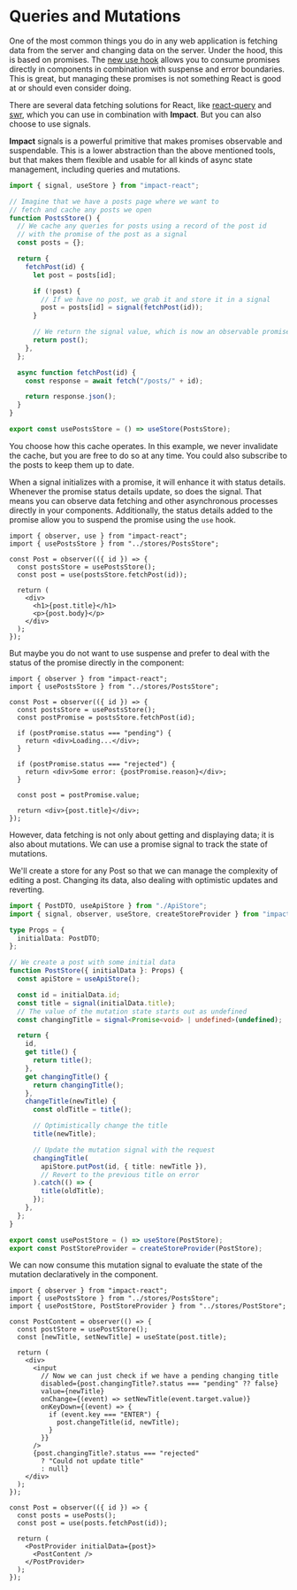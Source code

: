 # Queries and Mutations

One of the most common things you do in any web application is fetching data from the server and changing data on the server. Under the hood, this is based on promises. The [new use hook](https://blixtdev.com/all-about-reacts-new-use-hook) allows you to consume promises directly in components in combination with suspense and error boundaries. This is great, but managing these promises is not something React is good at or should even consider doing.

There are several data fetching solutions for React, like [react-query](https://tanstack.com/query/v4/docs/react/reference/useQuery) and [swr](https://swr.vercel.app/), which you can use in combination with **Impact**. But you can also choose to use signals.

**Impact** signals is a powerful primitive that makes promises observable and suspendable. This is a lower abstraction than the above mentioned tools, but that makes them flexible and usable for all kinds of async state management, including queries and mutations.

```ts
import { signal, useStore } from "impact-react";

// Imagine that we have a posts page where we want to
// fetch and cache any posts we open
function PostsStore() {
  // We cache any queries for posts using a record of the post id
  // with the promise of the post as a signal
  const posts = {};

  return {
    fetchPost(id) {
      let post = posts[id];

      if (!post) {
        // If we have no post, we grab it and store it in a signal
        post = posts[id] = signal(fetchPost(id));
      }

      // We return the signal value, which is now an observable promise
      return post();
    },
  };

  async function fetchPost(id) {
    const response = await fetch("/posts/" + id);

    return response.json();
  }
}

export const usePostsStore = () => useStore(PostsStore);
```

You choose how this cache operates. In this example, we never invalidate the cache, but you are free to do so at any time. You could also subscribe to the posts to keep them up to date.

When a signal initializes with a promise, it will enhance it with status details. Whenever the promise status details update, so does the signal. That means you can observe data fetching and other asynchronous processes directly in your components. Additionally, the status details added to the promise allow you to suspend the promise using the `use` hook.

```tsx
import { observer, use } from "impact-react";
import { usePostsStore } from "../stores/PostsStore";

const Post = observer(({ id }) => {
  const postsStore = usePostsStore();
  const post = use(postsStore.fetchPost(id));

  return (
    <div>
      <h1>{post.title}</h1>
      <p>{post.body}</p>
    </div>
  );
});
```

But maybe you do not want to use suspense and prefer to deal with the status of the promise directly in the component:

```tsx
import { observer } from "impact-react";
import { usePostsStore } from "../stores/PostsStore";

const Post = observer(({ id }) => {
  const postsStore = usePostsStore();
  const postPromise = postsStore.fetchPost(id);

  if (postPromise.status === "pending") {
    return <div>Loading...</div>;
  }

  if (postPromise.status === "rejected") {
    return <div>Some error: {postPromise.reason}</div>;
  }

  const post = postPromise.value;

  return <div>{post.title}</div>;
});
```

However, data fetching is not only about getting and displaying data; it is also about mutations. We can use a promise signal to track the state of mutations.

We'll create a store for any Post so that we can manage the complexity of editing a post. Changing its data, also dealing with optimistic updates and reverting.

```ts
import { PostDTO, useApiStore } from "./ApiStore";
import { signal, observer, useStore, createStoreProvider } from "impact-app";

type Props = {
  initialData: PostDTO;
};

// We create a post with some initial data
function PostStore({ initialData }: Props) {
  const apiStore = useApiStore();

  const id = initialData.id;
  const title = signal(initialData.title);
  // The value of the mutation state starts out as undefined
  const changingTitle = signal<Promise<void> | undefined>(undefined);

  return {
    id,
    get title() {
      return title();
    },
    get changingTitle() {
      return changingTitle();
    },
    changeTitle(newTitle) {
      const oldTitle = title();

      // Optimistically change the title
      title(newTitle);

      // Update the mutation signal with the request
      changingTitle(
        apiStore.putPost(id, { title: newTitle }),
        // Revert to the previous title on error
      ).catch(() => {
        title(oldTitle);
      });
    },
  };
}

export const usePostStore = () => useStore(PostStore);
export const PostStoreProvider = createStoreProvider(PostStore);
```

We can now consume this mutation signal to evaluate the state of the mutation declaratively in the component.

```tsx
import { observer } from "impact-react";
import { usePostsStore } from "../stores/PostsStore";
import { usePostStore, PostStoreProvider } from "../stores/PostStore";

const PostContent = observer(() => {
  const postStore = usePostStore();
  const [newTitle, setNewTitle] = useState(post.title);

  return (
    <div>
      <input
        // Now we can just check if we have a pending changing title
        disabled={post.changingTitle?.status === "pending" ?? false}
        value={newTitle}
        onChange={(event) => setNewTitle(event.target.value)}
        onKeyDown={(event) => {
          if (event.key === "ENTER") {
            post.changeTitle(id, newTitle);
          }
        }}
      />
      {post.changingTitle?.status === "rejected"
        ? "Could not update title"
        : null}
    </div>
  );
});

const Post = observer(({ id }) => {
  const posts = usePosts();
  const post = use(posts.fetchPost(id));

  return (
    <PostProvider initialData={post}>
      <PostContent />
    </PostProvider>
  );
});
```
